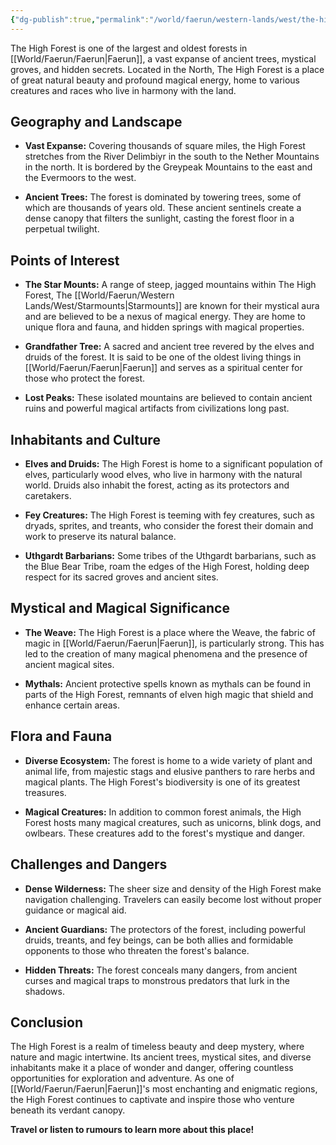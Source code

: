 ```yaml
---
{"dg-publish":true,"permalink":"/world/faerun/western-lands/west/the-high-forest/"}
---
```


The High Forest is one of the largest and oldest forests in [[World/Faerun/Faerun\|Faerun]], a vast expanse of ancient trees, mystical groves, and hidden secrets. Located in the North, The High Forest is a place of great natural beauty and profound magical energy, home to various creatures and races who live in harmony with the land.

## Geography and Landscape

- **Vast Expanse:** Covering thousands of square miles, the High Forest stretches from the River Delimbiyr in the south to the Nether Mountains in the north. It is bordered by the Greypeak Mountains to the east and the Evermoors to the west.
  
- **Ancient Trees:** The forest is dominated by towering trees, some of which are thousands of years old. These ancient sentinels create a dense canopy that filters the sunlight, casting the forest floor in a perpetual twilight.

## Points of Interest

- **The Star Mounts:** A range of steep, jagged mountains within The High Forest, The [[World/Faerun/Western Lands/West/Starmounts\|Starmounts]] are known for their mystical aura and are believed to be a nexus of magical energy. They are home to unique flora and fauna, and hidden springs with magical properties.

- **Grandfather Tree:** A sacred and ancient tree revered by the elves and druids of the forest. It is said to be one of the oldest living things in [[World/Faerun/Faerun\|Faerun]] and serves as a spiritual center for those who protect the forest.

- **Lost Peaks:** These isolated mountains are believed to contain ancient ruins and powerful magical artifacts from civilizations long past.

## Inhabitants and Culture

- **Elves and Druids:** The High Forest is home to a significant population of elves, particularly wood elves, who live in harmony with the natural world. Druids also inhabit the forest, acting as its protectors and caretakers.

- **Fey Creatures:** The High Forest is teeming with fey creatures, such as dryads, sprites, and treants, who consider the forest their domain and work to preserve its natural balance.

- **Uthgardt Barbarians:** Some tribes of the Uthgardt barbarians, such as the Blue Bear Tribe, roam the edges of the High Forest, holding deep respect for its sacred groves and ancient sites.

## Mystical and Magical Significance

- **The Weave:** The High Forest is a place where the Weave, the fabric of magic in [[World/Faerun/Faerun\|Faerun]], is particularly strong. This has led to the creation of many magical phenomena and the presence of ancient magical sites.

- **Mythals:** Ancient protective spells known as mythals can be found in parts of the High Forest, remnants of elven high magic that shield and enhance certain areas.

## Flora and Fauna

- **Diverse Ecosystem:** The forest is home to a wide variety of plant and animal life, from majestic stags and elusive panthers to rare herbs and magical plants. The High Forest's biodiversity is one of its greatest treasures.

- **Magical Creatures:** In addition to common forest animals, the High Forest hosts many magical creatures, such as unicorns, blink dogs, and owlbears. These creatures add to the forest's mystique and danger.

## Challenges and Dangers

- **Dense Wilderness:** The sheer size and density of the High Forest make navigation challenging. Travelers can easily become lost without proper guidance or magical aid.

- **Ancient Guardians:** The protectors of the forest, including powerful druids, treants, and fey beings, can be both allies and formidable opponents to those who threaten the forest's balance.

- **Hidden Threats:** The forest conceals many dangers, from ancient curses and magical traps to monstrous predators that lurk in the shadows.

## Conclusion

The High Forest is a realm of timeless beauty and deep mystery, where nature and magic intertwine. Its ancient trees, mystical sites, and diverse inhabitants make it a place of wonder and danger, offering countless opportunities for exploration and adventure. As one of [[World/Faerun/Faerun\|Faerun]]'s most enchanting and enigmatic regions, the High Forest continues to captivate and inspire those who venture beneath its verdant canopy.

**Travel or listen to rumours to learn more about this place!**

